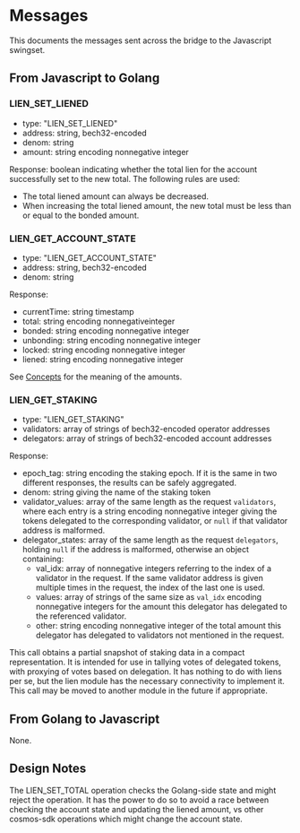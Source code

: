 <!--
order: 2
-->

# Messages

This documents the messages sent across the bridge to the Javascript swingset.

## From Javascript to Golang

### LIEN_SET_LIENED

* type: "LIEN_SET_LIENED"
* address: string, bech32-encoded
* denom: string
* amount: string encoding nonnegative integer

Response: boolean indicating whether the total lien for the account
successfully set to the new total. The following rules are used:

* The total liened amount can always be decreased.
* When increasing the total liened amount, the new total must be less than
  or equal to the bonded amount.

### LIEN_GET_ACCOUNT_STATE

* type: "LIEN_GET_ACCOUNT_STATE"
* address: string, bech32-encoded
* denom: string

Response:

* currentTime: string timestamp
* total: string encoding nonnegativeinteger
* bonded: string encoding nonnegative integer
* unbonding: string encoding nonnegative integer
* locked: string encoding nonnegative integer
* liened: string encoding nonnegative integer

See [Concepts](01_concepts.md) for the meaning of the amounts.

### LIEN_GET_STAKING

* type: "LIEN_GET_STAKING"
* validators: array of strings of bech32-encoded operator addresses
* delegators: array of strings of bech32-encoded account addresses

Response:

* epoch_tag: string encoding the staking epoch.
If it is the same in two different responses, the results can be
safely aggregated.
* denom: string giving the name of the staking token
* validator_values: array of the same length as the request `validators`,
where each entry is a string encoding nonnegative integer
giving the tokens delegated to the corresponding validator, or `null`
if that validator address is malformed.
* delegator_states: array of the same length as the request `delegators`,
holding `null` if the address is malformed, otherwise an object containing:
    * val_idx: array of nonnegative integers referring to the index of
    a validator in the request. If the same validator address is
    given multiple times in the request, the index of the last one is used.
    * values: array of strings of the same size as `val_idx` encoding
    nonnegative integers for the amount this delegator has delegated
    to the referenced validator.
    * other: string encoding nonnegative integer of the total amount
    this delegator has delegated to validators not mentioned in the request.

This call obtains a partial snapshot of staking data in a compact
representation. It is intended for use in tallying votes of delegated tokens,
with proxying of votes based on delegation. It has nothing to do with liens
per se, but the lien module has the necessary connectivity to implement it.
This call may be moved to another module in the future if appropriate.

## From Golang to Javascript

None.

## Design Notes

The LIEN_SET_TOTAL operation checks the Golang-side state and might reject
the operation. It has the power to do so to avoid a race between checking
the account state and updating the liened amount, vs other cosmos-sdk
operations which might change the account state.
